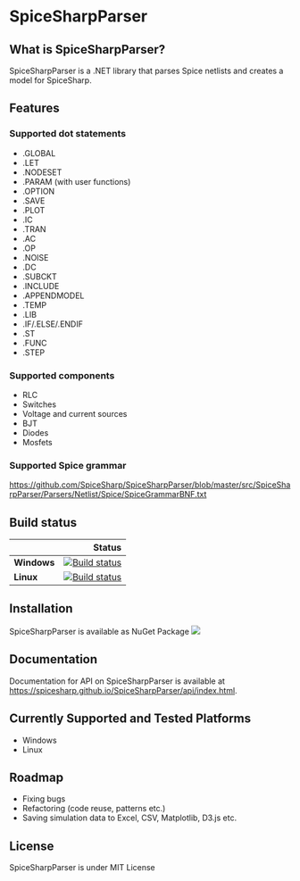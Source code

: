 # SpiceSharpParser

## What is SpiceSharpParser?
SpiceSharpParser is a .NET library that parses Spice netlists and creates a model for SpiceSharp.

## Features
### Supported dot statements
* .GLOBAL
* .LET
* .NODESET 
* .PARAM (with user functions)
* .OPTION
* .SAVE
* .PLOT
* .IC
* .TRAN
* .AC
* .OP
* .NOISE
* .DC
* .SUBCKT
* .INCLUDE
* .APPENDMODEL
* .TEMP
* .LIB
* .IF/.ELSE/.ENDIF
* .ST
* .FUNC
* .STEP

### Supported components
* RLC
* Switches
* Voltage and current sources
* BJT 
* Diodes
* Mosfets

### Supported Spice grammar
<https://github.com/SpiceSharp/SpiceSharpParser/blob/master/src/SpiceSharpParser/Parsers/Netlist/Spice/SpiceGrammarBNF.txt>

## Build status

|    | Status |
|:---|----------------:|
|**Windows**|[![Build status](https://ci.appveyor.com/api/projects/status/d8tpj2hm3hcullmw/branch/master?svg=true)](https://ci.appveyor.com/project/marcin-golebiowski/spicesharpparser/branch/master)|
|**Linux**|[![Build status](https://travis-ci.org/SpiceSharp/SpiceSharpParser.svg?branch=master)](https://travis-ci.org/SpiceSharp/SpiceSharpParser?branch=master)|


## Installation

SpiceSharpParser is available as NuGet Package 
[<img src="https://img.shields.io/nuget/vpre/SpiceSharp-Parser.svg">]( https://www.nuget.org/packages/SpiceSharp-Parser)


## Documentation
Documentation for API on SpiceSharpParser is available at <https://spicesharp.github.io/SpiceSharpParser/api/index.html>.

## Currently Supported and Tested Platforms
* Windows
* Linux

## Roadmap
* Fixing bugs 
* Refactoring (code reuse, patterns etc.)
* Saving simulation data to Excel, CSV, Matplotlib, D3.js etc.

## License
SpiceSharpParser is under MIT License
